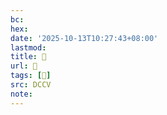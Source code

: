 ```yaml
---
bc:
hex:
date: '2025-10-13T10:27:43+08:00'
lastmod:
title: 􄛔
url: 􄛔
tags: [𤓯]
src: DCCV
note:
---
```

